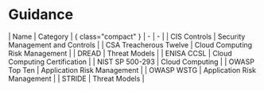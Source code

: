 # Guidance

| Name | Category | { class="compact" }
| - | - |
| CIS Controls | Security Management and Controls |
| CSA Treacherous Twelve | Cloud Computing Risk Management |
| DREAD | Threat Models |
| ENISA CCSL | Cloud Computing Certification |
| NIST SP 500-293 | Cloud Computing |
| OWASP Top Ten | Application Risk Management |
| OWASP WSTG | Application Risk Management |
| STRIDE | Threat Models |